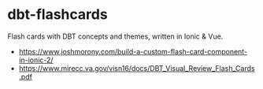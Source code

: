 # dbt-flashcards
Flash cards with DBT concepts and themes, written in Ionic & Vue.

* https://www.joshmorony.com/build-a-custom-flash-card-component-in-ionic-2/
* https://www.mirecc.va.gov/visn16/docs/DBT_Visual_Review_Flash_Cards.pdf
